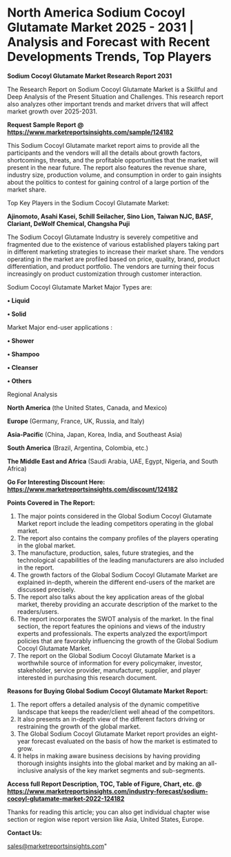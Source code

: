 # North America Sodium Cocoyl Glutamate Market 2025 - 2031 | Analysis and Forecast with Recent Developments Trends, Top Players

<strong>Sodium Cocoyl Glutamate Market Research Report 2031</strong>

The Research Report on Sodium Cocoyl Glutamate Market is a Skillful and Deep Analysis of the Present Situation and Challenges. This research report also analyzes other important trends and market drivers that will affect market growth over 2025-2031.

<strong>Request Sample Report @ <a href=https://www.marketreportsinsights.com/sample/124182>https://www.marketreportsinsights.com/sample/124182</a></strong>

This Sodium Cocoyl Glutamate market report aims to provide all the participants and the vendors will all the details about growth factors, shortcomings, threats, and the profitable opportunities that the market will present in the near future. The report also features the revenue share, industry size, production volume, and consumption in order to gain insights about the politics to contest for gaining control of a large portion of the market share.

Top Key Players in the Sodium Cocoyl Glutamate Market:

<strong>Ajinomoto, Asahi Kasei, Schill Seilacher, Sino Lion, Taiwan NJC, BASF, Clariant, DeWolf Chemical, Changsha Puji</strong>

The Sodium Cocoyl Glutamate Industry is severely competitive and fragmented due to the existence of various established players taking part in different marketing strategies to increase their market share. The vendors operating in the market are profiled based on price, quality, brand, product differentiation, and product portfolio. The vendors are turning their focus increasingly on product customization through customer interaction.

Sodium Cocoyl Glutamate Market Major Types are:

<strong>• Liquid

• Solid</strong>

Market Major end-user applications :

<strong>• Shower

• Shampoo

• Cleanser

• Others</strong>

Regional Analysis

</u><strong><b>North America</b></strong> (the United States, Canada, and Mexico)

<strong><b>Europe </b></strong>(Germany, France, UK, Russia, and Italy)

<strong><b>Asia-Pacific</b></strong> (China, Japan, Korea, India, and Southeast Asia)

<strong><b>South America</b></strong> (Brazil, Argentina, Colombia, etc.)

<strong><b>The Middle East and Africa</b></strong> (Saudi Arabia, UAE, Egypt, Nigeria, and South Africa)

<strong>Go For Interesting Discount Here: <a href=https://www.marketreportsinsights.com/discount/124182>https://www.marketreportsinsights.com/discount/124182</a></strong>

<strong>Points Covered in The Report:</strong>
<ol>
  <li>The major points considered in the Global Sodium Cocoyl Glutamate Market report include the leading competitors operating in the global market.</li>
  <li>The report also contains the company profiles of the players operating in the global market.</li>
  <li>The manufacture, production, sales, future strategies, and the technological capabilities of the leading manufacturers are also included in the report.</li>
  <li>The growth factors of the Global Sodium Cocoyl Glutamate Market are explained in-depth, wherein the different end-users of the market are discussed precisely.</li>
  <li>The report also talks about the key application areas of the global market, thereby providing an accurate description of the market to the readers/users.</li>
  <li>The report incorporates the SWOT analysis of the market. In the final section, the report features the opinions and views of the industry experts and professionals. The experts analyzed the export/import policies that are favorably influencing the growth of the Global Sodium Cocoyl Glutamate Market.</li>
  <li>The report on the Global Sodium Cocoyl Glutamate Market is a worthwhile source of information for every policymaker, investor, stakeholder, service provider, manufacturer, supplier, and player interested in purchasing this research document.</li>
</ol>
<strong>Reasons for Buying Global Sodium Cocoyl Glutamate Market Report:</strong>

<ol>
  <li>The report offers a detailed analysis of the dynamic competitive landscape that keeps the reader/client well ahead of the competitors.</li>
  <li>It also presents an in-depth view of the different factors driving or restraining the growth of the global market.</li>
  <li>The Global Sodium Cocoyl Glutamate Market report provides an eight-year forecast evaluated on the basis of how the market is estimated to grow.</li>
  <li>It helps in making aware business decisions by having providing thorough insights insights into the global market and by making an all-inclusive analysis of the key market segments and sub-segments.</li>
</ol>
<strong>Access full Report Description, TOC, Table of Figure, Chart, etc. @ <a href=https://www.marketreportsinsights.com/industry-forecast/sodium-cocoyl-glutamate-market-2022-124182>https://www.marketreportsinsights.com/industry-forecast/sodium-cocoyl-glutamate-market-2022-124182</a></strong>


Thanks for reading this article; you can also get individual chapter wise section or region wise report version like Asia, United States, Europe.

<strong>Contact Us:</strong>

sales@marketreportsinsights.com"
